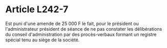 # Article L242-7

Est puni d'une amende de 25 000 F le fait, pour le président ou l'administrateur président de séance de ne pas constater les délibérations du conseil d'administration par des procès-verbaux formant un registre spécial tenu au siège de la société.